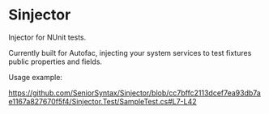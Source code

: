 Sinjector
=======

Injector for NUnit tests.

Currently built for Autofac, injecting your system services to test fixtures public properties and fields.

Usage example:

https://github.com/SeniorSyntax/Sinjector/blob/cc7bffc2113dcef7ea93db7ae1167a827670f5f4/Sinjector.Test/SampleTest.cs#L7-L42

